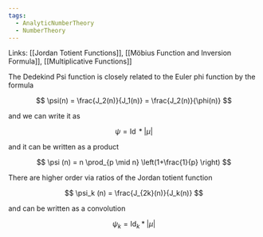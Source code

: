 ```yaml
---
tags:
  - AnalyticNumberTheory
  - NumberTheory
---
```

Links: [[Jordan Totient Functions]], [[Möbius Function and Inversion Formula]], [[Multiplicative Functions]]

The Dedekind Psi function is closely related to the Euler phi function by the formula

$$ \psi(n) = \frac{J_2(n)}{J_1(n)} = \frac{J_2(n)}{\phi(n)} $$

and we can write it as

$$ \psi = \operatorname{Id} * |\mu| $$

and it can be written as a product

$$ \psi (n) = n \prod_{p \mid n} \left(1+\frac{1}{p} \right) $$

There are higher order via ratios of the Jordan totient function

$$ \psi_k (n) = \frac{J_{2k}(n)}{J_k(n)} $$

and can be written as a convolution

$$ \psi_k = \operatorname{Id}_k * |\mu| $$